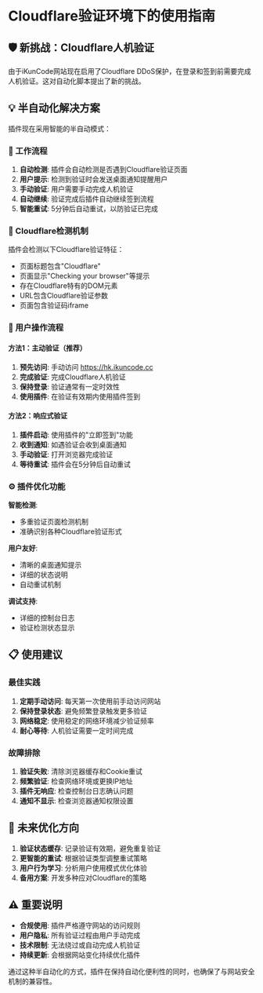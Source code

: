 # Cloudflare验证环境下的使用指南

## 🛡️ 新挑战：Cloudflare人机验证

由于iKunCode网站现在启用了Cloudflare DDoS保护，在登录和签到前需要完成人机验证。这对自动化脚本提出了新的挑战。

## 💡 半自动化解决方案

插件现在采用智能的半自动模式：

### 🔄 工作流程

1. **自动检测**: 插件会自动检测是否遇到Cloudflare验证页面
2. **用户提示**: 检测到验证时会发送桌面通知提醒用户
3. **手动验证**: 用户需要手动完成人机验证
4. **自动继续**: 验证完成后插件自动继续签到流程
5. **智能重试**: 5分钟后自动重试，以防验证已完成

### 🎯 Cloudflare检测机制

插件会检测以下Cloudflare验证特征：
- 页面标题包含"Cloudflare"
- 页面显示"Checking your browser"等提示
- 存在Cloudflare特有的DOM元素
- URL包含Cloudflare验证参数
- 页面包含验证码iframe

### 📱 用户操作流程

#### 方法1：主动验证（推荐）
1. **预先访问**: 手动访问 https://hk.ikuncode.cc
2. **完成验证**: 完成Cloudflare人机验证
3. **保持登录**: 验证通常有一定时效性
4. **使用插件**: 在验证有效期内使用插件签到

#### 方法2：响应式验证
1. **插件启动**: 使用插件的"立即签到"功能
2. **收到通知**: 如遇验证会收到桌面通知
3. **手动验证**: 打开浏览器完成验证
4. **等待重试**: 插件会在5分钟后自动重试

### ⚙️ 插件优化功能

**智能检测**:
- 多重验证页面检测机制
- 准确识别各种Cloudflare验证形式

**用户友好**:
- 清晰的桌面通知提示
- 详细的状态说明
- 自动重试机制

**调试支持**:
- 详细的控制台日志
- 验证检测状态显示

## 📋 使用建议

### 最佳实践
1. **定期手动访问**: 每天第一次使用前手动访问网站
2. **保持登录状态**: 避免频繁登录触发更多验证
3. **网络稳定**: 使用稳定的网络环境减少验证频率
4. **耐心等待**: 人机验证需要一定时间完成

### 故障排除
1. **验证失败**: 清除浏览器缓存和Cookie重试
2. **频繁验证**: 检查网络环境或更换IP地址
3. **插件无响应**: 检查控制台日志确认问题
4. **通知不显示**: 检查浏览器通知权限设置

## 🔮 未来优化方向

1. **验证状态缓存**: 记录验证有效期，避免重复验证
2. **更智能的重试**: 根据验证类型调整重试策略
3. **用户行为学习**: 分析用户使用模式优化体验
4. **备用方案**: 开发多种应对Cloudflare的策略

## ⚠️ 重要说明

- **合规使用**: 插件严格遵守网站的访问规则
- **用户隐私**: 所有验证过程由用户手动完成
- **技术限制**: 无法绕过或自动完成人机验证
- **持续更新**: 会根据网站变化持续优化插件

通过这种半自动化的方式，插件在保持自动化便利性的同时，也确保了与网站安全机制的兼容性。